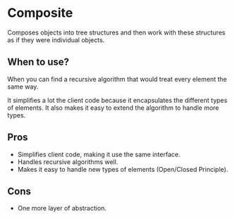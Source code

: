# Composite

Composes objects into tree structures and then work with these structures as if they were individual objects.

## When to use?

When you can find a recursive algorithm that would treat every element the same way.

It simplifies a lot the client code because it encapsulates the different types of elements. It also makes it easy to extend the algorithm to handle more types.

## Pros

- Simplifies client code, making it use the same interface.
- Handles recursive algorithms well.
- Makes it easy to handle new types of elements (Open/Closed Principle).

## Cons

- One more layer of abstraction.
